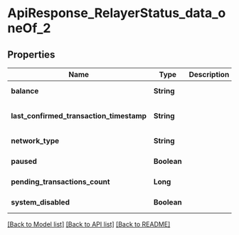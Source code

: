 # ApiResponse_RelayerStatus_data_oneOf_2
## Properties

| Name | Type | Description | Notes |
|------------ | ------------- | ------------- | -------------|
| **balance** | **String** |  | [default to null] |
| **last\_confirmed\_transaction\_timestamp** | **String** |  | [optional] [default to null] |
| **network\_type** | **String** |  | [default to null] |
| **paused** | **Boolean** |  | [default to null] |
| **pending\_transactions\_count** | **Long** |  | [default to null] |
| **system\_disabled** | **Boolean** |  | [default to null] |

[[Back to Model list]](../README.md#documentation-for-models) [[Back to API list]](../README.md#documentation-for-api-endpoints) [[Back to README]](../README.md)

